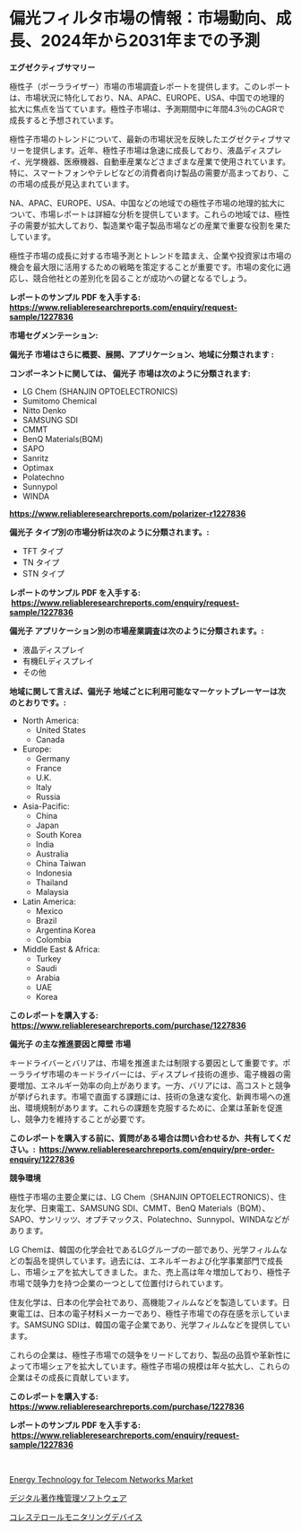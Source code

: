 <p><h1>偏光フィルタ市場の情報：市場動向、成長、2024年から2031年までの予測</h1></p><p><strong>エグゼクティブサマリー</strong></p>
<p><p>極性子（ポーラライザー）市場の市場調査レポートを提供します。このレポートは、市場状況に特化しており、NA、APAC、EUROPE、USA、中国での地理的拡大に焦点を当てています。極性子市場は、予測期間中に年間4.3％のCAGRで成長すると予想されています。</p><p>極性子市場のトレンドについて、最新の市場状況を反映したエグゼクティブサマリーを提供します。近年、極性子市場は急速に成長しており、液晶ディスプレイ、光学機器、医療機器、自動車産業などさまざまな産業で使用されています。特に、スマートフォンやテレビなどの消費者向け製品の需要が高まっており、この市場の成長が見込まれています。</p><p>NA、APAC、EUROPE、USA、中国などの地域での極性子市場の地理的拡大について、市場レポートは詳細な分析を提供しています。これらの地域では、極性子の需要が拡大しており、製造業や電子製品市場などの産業で重要な役割を果たしています。</p><p>極性子市場の成長に対する市場予測とトレンドを踏まえ、企業や投資家は市場の機会を最大限に活用するための戦略を策定することが重要です。市場の変化に適応し、競合他社との差別化を図ることが成功への鍵となるでしょう。</p></p>
<p><strong>レポートのサンプル PDF を入手する: <a href="https://www.reliableresearchreports.com/enquiry/request-sample/1227836">https://www.reliableresearchreports.com/enquiry/request-sample/1227836</a></strong></p>
<p><strong>市場セグメンテーション:</strong></p>
<p><strong> 偏光子 市場はさらに概要、展開、アプリケーション、地域に分類されます :</strong></p>
<p><strong>コンポーネントに関しては、 偏光子 市場は次のように分類されます: &nbsp;</strong></p>
<p><ul><li>LG Chem (SHANJIN OPTOELECTRONICS)</li><li>Sumitomo Chemical</li><li>Nitto Denko</li><li>SAMSUNG SDI</li><li>CMMT</li><li>BenQ Materials(BQM)</li><li>SAPO</li><li>Sanritz</li><li>Optimax</li><li>Polatechno</li><li>Sunnypol</li><li>WINDA</li></ul></p>
<p><strong><a href="https://www.reliableresearchreports.com/polarizer-r1227836">https://www.reliableresearchreports.com/polarizer-r1227836</a></strong></p>
<p><strong> 偏光子 タイプ別の市場分析は次のように分類されます。:</strong></p>
<p><ul><li>TFT タイプ</li><li>TN タイプ</li><li>STN タイプ</li></ul></p>
<p><strong>レポートのサンプル PDF を入手する: &nbsp;<a href="https://www.reliableresearchreports.com/enquiry/request-sample/1227836">https://www.reliableresearchreports.com/enquiry/request-sample/1227836</a></strong></p>
<p><strong> 偏光子 アプリケーション別の市場産業調査は次のように分類されます。:</strong></p>
<p><ul><li>液晶ディスプレイ</li><li>有機ELディスプレイ</li><li>その他</li></ul></p>
<p><strong>地域に関して言えば、偏光子 地域ごとに利用可能なマーケットプレーヤーは次のとおりです。:</strong></p>
<p><ul>
    <li>
        North America:
        <ul>
            <li>United States</li>
            <li>Canada</li>
        </ul>
    </li>
    <li>
        Europe:
        <ul>
            <li>Germany</li>
            <li>France</li>
            <li>U.K.</li>
            <li>Italy</li>
            <li>Russia</li>
        </ul>
    </li>
    <li>
        Asia-Pacific:
        <ul>
            <li>China</li>
            <li>Japan</li>
            <li>South Korea</li>
            <li>India</li>
            <li>Australia</li>
            <li>China Taiwan</li>
            <li>Indonesia</li>
            <li>Thailand</li>
            <li>Malaysia</li>
        </ul>
    </li>
    <li>
        Latin America:
        <ul>
            <li>Mexico</li>
            <li>Brazil</li>
            <li>Argentina Korea</li>
            <li>Colombia</li>
        </ul>
    </li>
    <li>
        Middle East & Africa:
        <ul>
            <li>Turkey</li>
            <li>Saudi</li>
            <li>Arabia</li>
            <li>UAE</li>
            <li>Korea</li>
        </ul>
    </li>
    </ul></p>
<p><strong>このレポートを購入する: &nbsp;<a href="https://www.reliableresearchreports.com/purchase/1227836">https://www.reliableresearchreports.com/purchase/1227836</a></strong></p>
<p><strong>偏光子 の主な推進要因と障壁 市場</strong></p>
<p><p>キードライバーとバリアは、市場を推進または制限する要因として重要です。ポーラライザ市場のキードライバーには、ディスプレイ技術の進歩、電子機器の需要増加、エネルギー効率の向上があります。一方、バリアには、高コストと競争が挙げられます。市場で直面する課題には、技術の急速な変化、新興市場への進出、環境規制があります。これらの課題を克服するために、企業は革新を促進し、競争力を維持することが必要です。</p></p>
<p><strong>このレポートを購入する前に、質問がある場合は問い合わせるか、共有してください。:&nbsp; <a href="https://www.reliableresearchreports.com/enquiry/pre-order-enquiry/1227836">https://www.reliableresearchreports.com/enquiry/pre-order-enquiry/1227836</a></strong></p>
<p><strong>競争環境</strong></p>
<p><p>極性子市場の主要企業には、LG Chem（SHANJIN OPTOELECTRONICS）、住友化学、日東電工、SAMSUNG SDI、CMMT、BenQ Materials（BQM）、SAPO、サンリッツ、オプチマックス、Polatechno、Sunnypol、WINDAなどがあります。</p><p>LG Chemは、韓国の化学会社であるLGグループの一部であり、光学フィルムなどの製品を提供しています。過去には、エネルギーおよび化学事業部門で成長し、市場シェアを拡大してきました。また、売上高は年々増加しており、極性子市場で競争力を持つ企業の一つとして位置付けられています。</p><p>住友化学は、日本の化学会社であり、高機能フィルムなどを製造しています。日東電工は、日本の電子材料メーカーであり、極性子市場での存在感を示しています。SAMSUNG SDIは、韓国の電子企業であり、光学フィルムなどを提供しています。</p><p>これらの企業は、極性子市場での競争をリードしており、製品の品質や革新性によって市場シェアを拡大しています。極性子市場の規模は年々拡大し、これらの企業はその成長に貢献しています。</p></p>
<p><strong>このレポートを購入する: &nbsp; <a href="https://www.reliableresearchreports.com/purchase/1227836">https://www.reliableresearchreports.com/purchase/1227836</a></strong></p>
<p><strong>レポートのサンプル PDF を入手する: &nbsp;<a href="https://www.reliableresearchreports.com/enquiry/request-sample/1227836">https://www.reliableresearchreports.com/enquiry/request-sample/1227836</a></strong><strong></strong></p>
<p>&nbsp;</p>
<p><p><a href="https://full-wildebeest-80b.notion.site/Energy-Technology-for-Telecom-Networks-Market-Analysis-and-Sze-Forecasted-for-period-from-2024-to-20-f3c709d252fc4276ab363788e73e8799">Energy Technology for Telecom Networks Market</a></p><p><a href="https://medium.com/@antonehyatt1/%E3%83%87%E3%82%B8%E3%82%BF%E3%83%AB%E3%83%A9%E3%82%A4%E3%83%84%E7%AE%A1%E7%90%86%E3%82%BD%E3%83%95%E3%83%88%E3%82%A6%E3%82%A7%E3%82%A2%E5%B8%82%E5%A0%B4%E5%88%86%E6%9E%90-%E3%81%9D%E3%81%AEcagr-%E5%B8%82%E5%A0%B4%E3%82%BB%E3%82%B0%E3%83%A1%E3%83%B3%E3%83%86%E3%83%BC%E3%82%B7%E3%83%A7%E3%83%B3-%E3%81%8A%E3%82%88%E3%81%B3%E3%82%B0%E3%83%AD%E3%83%BC%E3%83%90%E3%83%AB%E6%A5%AD%E7%95%8C%E6%A6%82%E8%A6%81-481a27e4735f">デジタル著作権管理ソフトウェア</a></p><p><a href="https://medium.com/@chloeconn80/%E3%82%B3%E3%83%AC%E3%82%B9%E3%83%86%E3%83%AD%E3%83%BC%E3%83%AB%E3%83%A2%E3%83%8B%E3%82%BF%E3%83%AA%E3%83%B3%E3%82%B0%E3%83%87%E3%83%90%E3%82%A4%E3%82%B9%E5%B8%82%E5%A0%B4%E5%88%86%E6%9E%90%E3%81%8A%E3%82%88%E3%81%B32024%E5%B9%B4%E3%81%8B%E3%82%892031%E5%B9%B4%E3%81%AE%E6%9C%9F%E9%96%93%E3%81%AB%E4%BA%88%E6%B8%AC%E3%81%95%E3%82%8C%E3%82%8B%E8%A6%8F%E6%A8%A1-9c59a5893e74">コレステロールモニタリングデバイス</a></p></p>